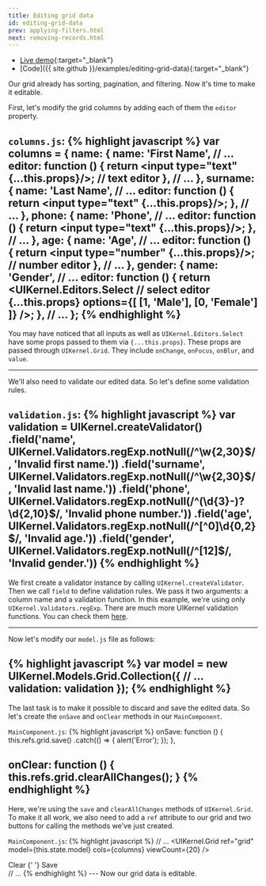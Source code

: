 ```yaml
---
title: Editing grid data
id: editing-grid-data
prev: applying-filters.html
next: removing-records.html
---
```

* [Live demo](/examples/editing-grid-data/){:target="_blank"}
* [Code]({{ site.github }}/examples/editing-grid-data){:target="_blank"}

Our grid already has sorting, pagination, and filtering. Now it's time to make it editable.

First, let's modify the grid columns by adding each of them the `editor` property.

`columns.js`:
{% highlight javascript %}
var columns = {
  name: {
    name: 'First Name',
    // ...
    editor: function () {
      return <input type="text" {...this.props}/>; // text editor
    },
    // ...
  },
  surname: {
    name: 'Last Name',
    // ...
    editor: function () {
      return <input type="text" {...this.props}/>;
    },
    // ...
  },
  phone: {
    name: 'Phone',
    // ...
    editor: function () {
      return <input type="text" {...this.props}/>;
    },
    // ...
  },
  age: {
    name: 'Age',
    // ...
    editor: function () {
      return <input type="number" {...this.props}/>; // number editor
    },
    // ...
  },
  gender: {
    name: 'Gender',
    // ...
    editor: function () {
      return <UIKernel.Editors.Select // select editor
        {...this.props}
        options={[
          [1, 'Male'],
          [0, 'Female']
        ]}
      />;
    },
    // ...
};
{% endhighlight %}
---
You may have noticed that all inputs as well as `UIKernel.Editors.Select` have some props passed to them via `{...this.props}`.
These props are passed through `UIKernel.Grid`. They include `onChange`, `onFocus`, `onBlur`, and `value`.

---
We'll also need to validate our edited data. So let's define some validation rules.

`validation.js`:
{% highlight javascript %}
var validation = UIKernel.createValidator()
  .field('name', UIKernel.Validators.regExp.notNull(/^\w{2,30}$/, 'Invalid first name.'))
  .field('surname', UIKernel.Validators.regExp.notNull(/^\w{2,30}$/, 'Invalid last name.'))
  .field('phone', UIKernel.Validators.regExp.notNull(/^(\d{3}-)?\d{2,10}$/, 'Invalid phone number.'))
  .field('age', UIKernel.Validators.regExp.notNull(/^[^0]\d{0,2}$/, 'Invalid age.'))
  .field('gender', UIKernel.Validators.regExp.notNull(/^[12]$/, 'Invalid gender.'))
{% endhighlight %}
---
We first create a validator instance by calling `UIKernel.createValidator`.
Then we call `field` to define validation rules. We pass it two arguments: a column name and a validation function.
In this example, we're using only `UIKernel.Validators.regExp`. There are much more UIKernel validation functions.
You can check them [here](validator.html).

---

Now let's modify our `model.js` file as follows:

{% highlight javascript %}
var model = new UIKernel.Models.Grid.Collection({
  // ...
  validation: validation
});
{% endhighlight %}
---

The last task is to make it possible to discard and save the edited data. So let's create the `onSave` and `onClear` methods in our `MainComponent`.

`MainComponent.js`:
{% highlight javascript %}
onSave: function () {
    this.refs.grid.save()
      .catch(() => {
        alert('Error');
      });
  },

onClear: function () {
  this.refs.grid.clearAllChanges();
}
{% endhighlight %}
---
Here, we're using the `save` and `clearAllChanges` methods of `UIKernel.Grid`. To make it all work, we also need to add a `ref` attribute to our grid
and two buttons for calling the methods we've just created.

`MainComponent.js`:
{% highlight javascript %}
// ...
<UIKernel.Grid
  ref="grid"
  model={this.state.model}
  cols={columns}
  viewCount={20}
/>
<div className="panel-footer">
  <a className="btn btn-success" onClick={this.onClear}>Clear</a>
  {' '}
  <a className="btn btn-primary" onClick={this.onSave}>Save</a>
</div>
// ...
{% endhighlight %}
---
Now our grid data is editable.
